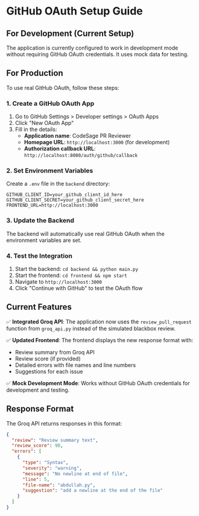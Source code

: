 # GitHub OAuth Setup Guide

## For Development (Current Setup)
The application is currently configured to work in development mode without requiring GitHub OAuth credentials. It uses mock data for testing.

## For Production

To use real GitHub OAuth, follow these steps:

### 1. Create a GitHub OAuth App

1. Go to GitHub Settings > Developer settings > OAuth Apps
2. Click "New OAuth App"
3. Fill in the details:
   - **Application name**: CodeSage PR Reviewer
   - **Homepage URL**: `http://localhost:3000` (for development)
   - **Authorization callback URL**: `http://localhost:8000/auth/github/callback`

### 2. Set Environment Variables

Create a `.env` file in the `backend` directory:

```env
GITHUB_CLIENT_ID=your_github_client_id_here
GITHUB_CLIENT_SECRET=your_github_client_secret_here
FRONTEND_URL=http://localhost:3000
```

### 3. Update the Backend

The backend will automatically use real GitHub OAuth when the environment variables are set.

### 4. Test the Integration

1. Start the backend: `cd backend && python main.py`
2. Start the frontend: `cd frontend && npm start`
3. Navigate to `http://localhost:3000`
4. Click "Continue with GitHub" to test the OAuth flow

## Current Features

✅ **Integrated Groq API**: The application now uses the `review_pull_request` function from `groq_api.py` instead of the simulated blackbox review.

✅ **Updated Frontend**: The frontend displays the new response format with:
- Review summary from Groq API
- Review score (if provided)
- Detailed errors with file names and line numbers
- Suggestions for each issue

✅ **Mock Development Mode**: Works without GitHub OAuth credentials for development and testing.

## Response Format

The Groq API returns responses in this format:
```json
{
  "review": "Review summary text",
  "review_score": 90,
  "errors": [
    {
      "type": "Syntax",
      "severity": "warning", 
      "message": "No newline at end of file",
      "line": 5,
      "file-name": "abdullah.py",
      "suggestion": "add a newline at the end of the file"
    }
  ]
}
``` 